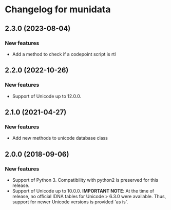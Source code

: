 # Changelog for munidata

## 2.3.0 (2023-08-04)
### New features
- Add a method to check if a codepoint script is rtl

## 2.2.0 (2022-10-26)
### New features
- Support of Unicode up to 12.0.0.

## 2.1.0 (2021-04-27)
### New features
- Add new methods to unicode database class

## 2.0.0 (2018-09-06)
### New features
- Support of Python 3. Compatibility with python2 is preserved for this release.
- Support of Unicode up to 10.0.0. **IMPORTANT NOTE**: At the time of release, no official IDNA tables for Unicode > 6.3.0 were available.
Thus, support for newer Unicode versions is provided 'as is'.
